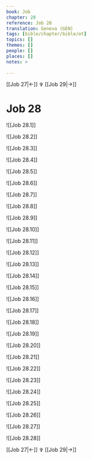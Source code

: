 ```yaml
---
book: Job
chapter: 28
reference: Job 28
translation: Geneva (GEN)
tags: [bible/chapter/bible/ot]
topics: []
themes: []
people: []
places: []
notes: >
  
---
```


[[Job 27|<-]] ✞ [[Job 29|->]]

# Job 28

![[Job 28.1]]

![[Job 28.2]]

![[Job 28.3]]

![[Job 28.4]]

![[Job 28.5]]

![[Job 28.6]]

![[Job 28.7]]

![[Job 28.8]]

![[Job 28.9]]

![[Job 28.10]]

![[Job 28.11]]

![[Job 28.12]]

![[Job 28.13]]

![[Job 28.14]]

![[Job 28.15]]

![[Job 28.16]]

![[Job 28.17]]

![[Job 28.18]]

![[Job 28.19]]

![[Job 28.20]]

![[Job 28.21]]

![[Job 28.22]]

![[Job 28.23]]

![[Job 28.24]]

![[Job 28.25]]

![[Job 28.26]]

![[Job 28.27]]

![[Job 28.28]]

[[Job 27|<-]] ✞ [[Job 29|->]]
